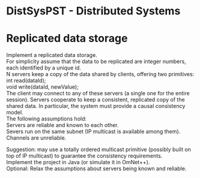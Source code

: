 # DistSysPST - Distributed Systems
# Replicated data storage
Implement a replicated data storage.\
For simplicity assume that the data to be replicated are integer numbers, each identified by a unique id. \
N servers keep a copy of the data shared by clients, offering two primitives:\
int read(dataId); \
void write(dataId, newValue); \
The client may connect to any of these servers (a single one for the entire session). Servers cooperate to keep a consistent, replicated copy of the shared data. In particular, the system must provide a causal consistency model. \
The following assumptions hold: \
Servers are reliable and known to each other. \
Severs run on the same subnet (IP multicast is available among them). \
Channels are unreliable. 

Suggestion: may use a totally ordered multicast primitive (possibly built on top of IP multicast) to guarantee the consistency requirements.\
Implement the project in Java (or simulate it in OmNet++).\
Optional: Relax the assumptions about servers being known and reliable.
